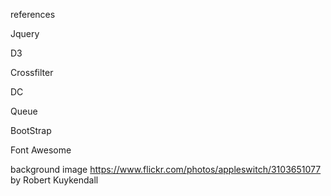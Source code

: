references

Jquery
<script src="https://code.jquery.com/jquery-3.3.1.js" integrity="sha256-2Kok7MbOyxpgUVvAk/HJ2jigOSYS2auK4Pfzbm7uH60=" crossorigin="anonymous"></script>
<script src="https://code.jquery.com/ui/1.12.1/jquery-ui.js"></script>

D3
<script type="text/javascript" src="https://cdnjs.cloudflare.com/ajax/libs/d3/3.5.17/d3.min.js"></script>
Crossfilter
<script type="text/javascript" src="https://cdnjs.cloudflare.com/ajax/libs/crossfilter/1.3.12/crossfilter.min.js"></script>
DC
<script type="text/javascript" src="https://cdnjs.cloudflare.com/ajax/libs/dc/2.1.8/dc.min.js"></script>
<link type="text/css" rel="stylesheet" href="https://cdnjs.cloudflare.com/ajax/libs/dc/2.1.8/dc.min.css" />
Queue
<script type="text/javascript" src="https://cdnjs.cloudflare.com/ajax/libs/queue-async/1.0.7/queue.min.js"></script>

BootStrap
<link rel="stylesheet" href="https://maxcdn.bootstrapcdn.com/bootstrap/3.3.7/css/bootstrap.min.css" integrity="sha384-BVYiiSIFeK1dGmJRAkycuHAHRg32OmUcww7on3RYdg4Va+PmSTsz/K68vbdEjh4u" crossorigin="anonymous">

Font Awesome
<link rel="stylesheet" href="https://use.fontawesome.com/releases/v5.2.0/css/all.css" integrity="sha384-hWVjflwFxL6sNzntih27bfxkr27PmbbK/iSvJ+a4+0owXq79v+lsFkW54bOGbiDQ" crossorigin="anonymous">

background image
https://www.flickr.com/photos/appleswitch/3103651077 by Robert Kuykendall 